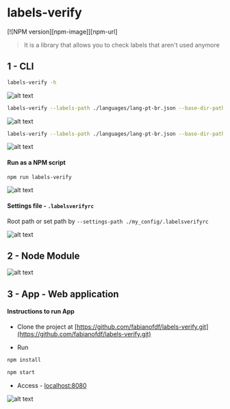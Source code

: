 # labels-verify

[![NPM version][npm-image]][npm-url]

> It is a library that allows you to check labels that aren't used anymore

## 1 - CLI

```sh
labels-verify -h
```
![alt text](https://github.com/fabianofdf/labels-verify/raw/master/public/doc/cli-help.png)

```sh
labels-verify --labels-path ./languages/lang-pt-br.json --base-dir-path ./src
```
![alt text](https://github.com/fabianofdf/labels-verify/raw/master/public/doc/cli-sample-1.png)

```sh
labels-verify --labels-path ./languages/lang-pt-br.json --base-dir-path ./src --max-labels 2 --hide-found-labels
```
![alt text](https://github.com/fabianofdf/labels-verify/raw/master/public/doc/cli-sample-2.png)

#### Run as a NPM script
```sh
npm run labels-verify
```
![alt text](https://github.com/fabianofdf/labels-verify/raw/master/public/doc/cli-npm-script.png)

#### Settings file - `.labelsverifyrc`

Root path or set path by `--settings-path ./my_config/.labelsverifyrc`

![alt text](https://github.com/fabianofdf/labels-verify/raw/master/public/doc/cli-settings-file.png)

## 2 - Node Module

![alt text](https://github.com/fabianofdf/labels-verify/raw/master/public/doc/module.png)

## 3 - App - Web application
#### Instructions to run App
* Clone the project at [https://github.com/fabianofdf/labels-verify.git](https://github.com/fabianofdf/labels-verify.git)

* Run
```sh
npm install
```

```sh
npm start
```

* Access - [localhost:8080](http://localhost:8080)

![alt text](https://github.com/fabianofdf/labels-verify/raw/master/public/doc/app.png)
